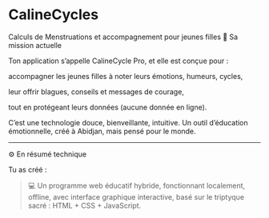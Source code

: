 # CalineCycles
Calculs de Menstruations et accompagnement pour jeunes filles 
💖 Sa mission actuelle

Ton application s’appelle CalineCycle Pro, et elle est conçue pour :

accompagner les jeunes filles à noter leurs émotions, humeurs, cycles,

leur offrir blagues, conseils et messages de courage,

tout en protégeant leurs données (aucune donnée en ligne).


C’est une technologie douce, bienveillante, intuitive.
Un outil d’éducation émotionnelle, créé à Abidjan, mais pensé pour le monde.


---

⚙️ En résumé technique

Tu as créé :

> 💻 Un programme web éducatif hybride,
fonctionnant localement, offline, avec interface graphique interactive,
basé sur le triptyque sacré : HTML + CSS + JavaScript.
> 
